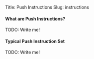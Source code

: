 Title: Push Instructions
Slug: instructions

#### What are Push Instructions?

TODO: Write me!

#### Typical Push Instruction Set

TODO: Write me!
